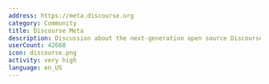 ```yaml
---
address: https://meta.discourse.org
category: Community
title: Discourse Meta
description: Discussion about the next-generation open source Discourse forum software
userCount: 42668
icon: discourse.png
activity: very high
language: en_US
---
```

